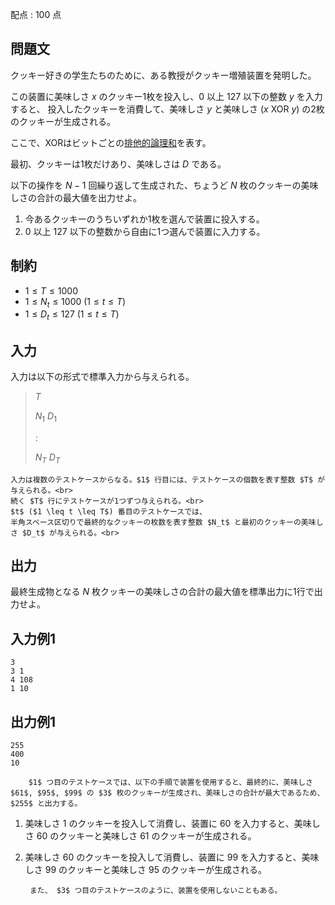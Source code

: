 配点 : $100$ 点

    

## 問題文

    

クッキー好きの学生たちのために、ある教授がクッキー増殖装置を発明した。

    

この装置に美味しさ $x$ のクッキー1枚を投入し、$0$ 以上 $127$ 以下の整数 $y$ を入力すると、
    投入したクッキーを消費して、美味しさ $y$ と美味しさ ($x$ XOR $y$) の2枚のクッキーが生成される。

    

ここで、XORはビットごとの[排他的論理和](https://ja.wikipedia.org/wiki/%E6%8E%92%E4%BB%96%E7%9A%84%E8%AB%96%E7%90%86%E5%92%8C)を表す。

    

最初、クッキーは1枚だけあり、美味しさは $D$ である。

    

以下の操作を $N-1$ 回繰り返して生成された、ちょうど $N$ 枚のクッキーの美味しさの合計の最大値を出力せよ。

    

1. 今あるクッキーのうちいずれか1枚を選んで装置に投入する。
2. $0$ 以上 $127$ 以下の整数から自由に1つ選んで装置に入力する。

    

## 制約

    

- $1 \leq T \leq 1000$
- $1 \leq N_t \leq 1000$ $(1 \leq t \leq T)$
- $1 \leq D_t \leq 127$ $(1 \leq t \leq T)$

    
        

## 入力

        

入力は以下の形式で標準入力から与えられる。

> $T$
> 
> $N_1$ $D_1$
> 
> :
> 
> $N_T$ $D_T$
    

    入力は複数のテストケースからなる。$1$ 行目には、テストケースの個数を表す整数 $T$ が与えられる。<br>
    続く $T$ 行にテストケースが1つずつ与えられる。<br>
    $t$ ($1 \leq t \leq T$) 番目のテストケースでは、
    半角スペース区切りで最終的なクッキーの枚数を表す整数 $N_t$ と最初のクッキーの美味しさ $D_t$ が与えられる。<br>
    

    

    
        

## 出力

        

最終生成物となる $N$ 枚クッキーの美味しさの合計の最大値を標準出力に1行で出力せよ。

    

    

## 入力例1

```plain
3
3 1
4 108
1 10
```

    

## 出力例1

```plain
255
400
10
```
    

        $1$ つ目のテストケースでは、以下の手順で装置を使用すると、最終的に、美味しさ $61$, $95$, $99$ の $3$ 枚のクッキーが生成され、美味しさの合計が最大であるため、$255$ と出力する。
        

1. 美味しさ $1$ のクッキーを投入して消費し、装置に $60$ を入力すると、美味しさ $60$ のクッキーと美味しさ $61$ のクッキーが生成される。
2. 美味しさ $60$ のクッキーを投入して消費し、装置に $99$ を入力すると、美味しさ $99$ のクッキーと美味しさ $95$ のクッキーが生成される。

    

    

        また、 $3$ つ目のテストケースのように、装置を使用しないこともある。